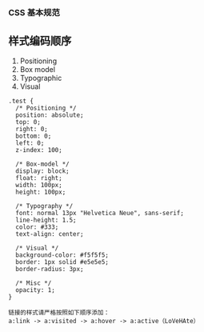 ### CSS 基本规范

## 样式编码顺序

  1. Positioning
  2. Box model
  3. Typographic
  4. Visual

  ```
  .test {
    /* Positioning */
    position: absolute;
    top: 0;
    right: 0;
    bottom: 0;
    left: 0;
    z-index: 100;

    /* Box-model */
    display: block;
    float: right;
    width: 100px;
    height: 100px;

    /* Typography */
    font: normal 13px "Helvetica Neue", sans-serif;
    line-height: 1.5;
    color: #333;
    text-align: center;

    /* Visual */
    background-color: #f5f5f5;
    border: 1px solid #e5e5e5;
    border-radius: 3px;

    /* Misc */
    opacity: 1;
  }
  ```

    链接的样式请严格按照如下顺序添加：
    a:link -> a:visited -> a:hover -> a:active（LoVeHAte）

